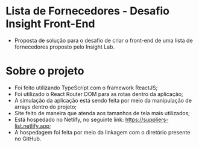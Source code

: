 # Lista de Fornecedores - Desafio Insight Front-End

  - Proposta de solução para o desafio de criar o front-end de uma lista de fornecedores proposto pelo Insight Lab.

# Sobre o projeto
  - Foi feito utilizando TypeScript com o framework ReactJS;
  - Foi utilizado o React Router DOM para as rotas dentro da aplicação;
  - A simulação da aplicação está sendo feita por meio da manipulação de arrays dentro do projeto;
  - Site feito de maneira que atenda aos tamanhos de tela mais utilizados;
  - Está hospedado no Netlify, no seguinte link: https://suppliers-list.netlify.app;
  - A hospedagem foi feita por meio da linkagem com o diretório presente no GitHub.
